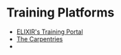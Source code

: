 # Training Platforms
- [ELIXIR's Training Portal](https://tess.elixir-europe.org/)
- [The Carpentries](https://carpentries.org/)
- 
